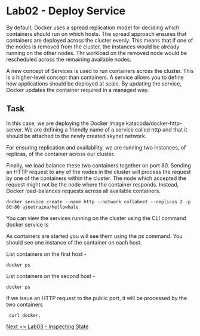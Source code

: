 # Lab02 - Deploy Service

By default, Docker uses a spread replication model for deciding which containers should run on which hosts. 
The spread approach ensures that containers are deployed across the cluster evenly. This means that if one of the nodes is removed from 
the cluster,  the instances would be already running on the other nodes. Thr workload on the removed node would be rescheduled across 
the remaining available nodes.

A new concept of Services is used to run containers across the cluster. This is a higher-level concept than containers.
A service allows you to define how applications should be deployed at scale. By updating the service, Docker updates the container 
required in a managed way.

## Task
In this case, we are deploying the Docker Image katacoda/docker-http-server. We are defining a friendly name of a service called 
http and that it should be attached to the newly created skynet network.

For ensuring replication and availability, we are running two instances, of replicas, of the container across our cluster.

Finally, we load balance these two containers together on port 80. Sending an HTTP request to any of the nodes in the cluster will process the request by one of the containers within the cluster.
The node which accepted the request might not be the node where the container responds. Instead, Docker load-balances requests across all available containers.

```
docker service create --name http --network collabnet --replicas 2 -p 80:80 ajeetraina/hellowhale
```

You can view the services running on the cluster using the CLI command docker service ls

As containers are started you will see them using the ps command. You should see one instance of the container on each host.

List containers on the first host - 

```
docker ps
```

List containers on the second host - 

```
docker ps
```

If we issue an HTTP request to the public port, it will be processed by the two containers  

```
 curl docker. 
```
[Next >> Lab03 - Inspecting State](lab03-inspecting-state.md)
